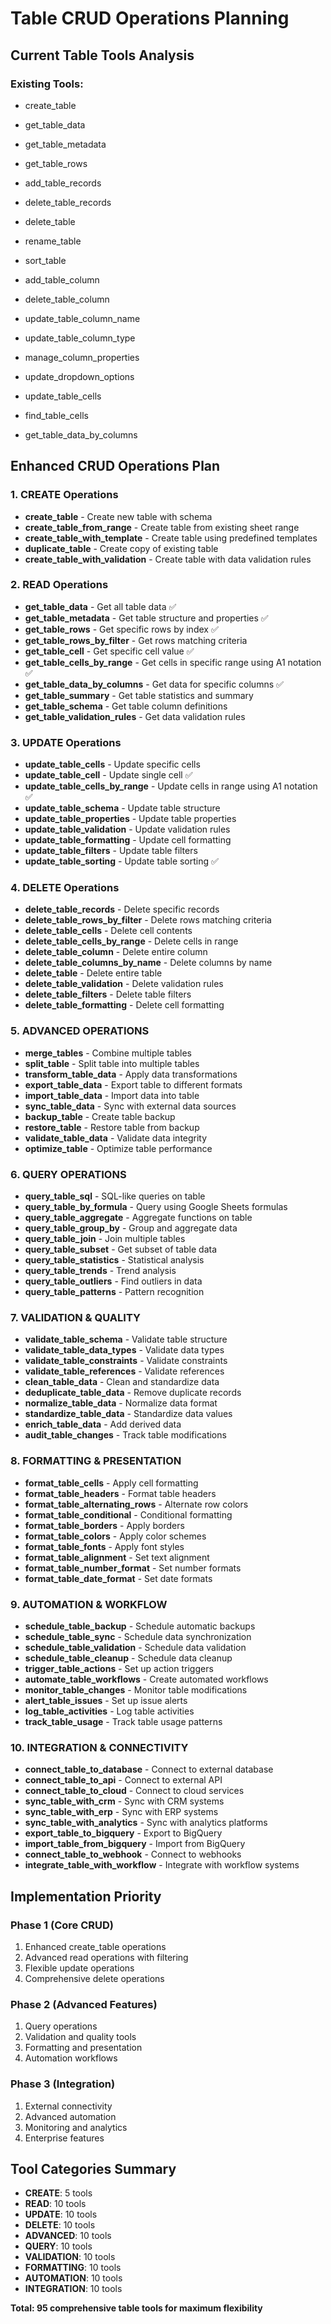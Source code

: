 # Table CRUD Operations Planning

## Current Table Tools Analysis

### Existing Tools:
- create_table
- get_table_data
- get_table_metadata
- get_table_rows
- add_table_records

- delete_table_records

- delete_table
- rename_table
- sort_table

- add_table_column
- delete_table_column
- update_table_column_name
- update_table_column_type
- manage_column_properties
- update_dropdown_options
- update_table_cells
- find_table_cells
- get_table_data_by_columns

## Enhanced CRUD Operations Plan

### 1. CREATE Operations
- **create_table** - Create new table with schema
- **create_table_from_range** - Create table from existing sheet range
- **create_table_with_template** - Create table using predefined templates
- **duplicate_table** - Create copy of existing table
- **create_table_with_validation** - Create table with data validation rules

### 2. READ Operations
- **get_table_data** - Get all table data ✅
- **get_table_metadata** - Get table structure and properties ✅
- **get_table_rows** - Get specific rows by index ✅
- **get_table_rows_by_filter** - Get rows matching criteria
- **get_table_cell** - Get specific cell value ✅
- **get_table_cells_by_range** - Get cells in specific range using A1 notation ✅
- **get_table_data_by_columns** - Get data for specific columns ✅
- **get_table_summary** - Get table statistics and summary
- **get_table_schema** - Get table column definitions
- **get_table_validation_rules** - Get data validation rules

### 3. UPDATE Operations

- **update_table_cells** - Update specific cells
- **update_table_cell** - Update single cell ✅
- **update_table_cells_by_range** - Update cells in range using A1 notation ✅
- **update_table_schema** - Update table structure
- **update_table_properties** - Update table properties
- **update_table_validation** - Update validation rules
- **update_table_formatting** - Update cell formatting
- **update_table_filters** - Update table filters
- **update_table_sorting** - Update table sorting ✅

### 4. DELETE Operations
- **delete_table_records** - Delete specific records
- **delete_table_rows_by_filter** - Delete rows matching criteria
- **delete_table_cells** - Delete cell contents
- **delete_table_cells_by_range** - Delete cells in range
- **delete_table_column** - Delete entire column
- **delete_table_columns_by_name** - Delete columns by name
- **delete_table** - Delete entire table
- **delete_table_validation** - Delete validation rules
- **delete_table_filters** - Delete table filters
- **delete_table_formatting** - Delete cell formatting

### 5. ADVANCED OPERATIONS
- **merge_tables** - Combine multiple tables
- **split_table** - Split table into multiple tables
- **transform_table_data** - Apply data transformations
- **export_table_data** - Export table to different formats
- **import_table_data** - Import data into table
- **sync_table_data** - Sync with external data sources
- **backup_table** - Create table backup
- **restore_table** - Restore table from backup
- **validate_table_data** - Validate data integrity
- **optimize_table** - Optimize table performance

### 6. QUERY OPERATIONS
- **query_table_sql** - SQL-like queries on table
- **query_table_by_formula** - Query using Google Sheets formulas
- **query_table_aggregate** - Aggregate functions on table
- **query_table_group_by** - Group and aggregate data
- **query_table_join** - Join multiple tables
- **query_table_subset** - Get subset of table data
- **query_table_statistics** - Statistical analysis
- **query_table_trends** - Trend analysis
- **query_table_outliers** - Find outliers in data
- **query_table_patterns** - Pattern recognition

### 7. VALIDATION & QUALITY
- **validate_table_schema** - Validate table structure
- **validate_table_data_types** - Validate data types
- **validate_table_constraints** - Validate constraints
- **validate_table_references** - Validate references
- **clean_table_data** - Clean and standardize data
- **deduplicate_table_data** - Remove duplicate records
- **normalize_table_data** - Normalize data format
- **standardize_table_data** - Standardize data values
- **enrich_table_data** - Add derived data
- **audit_table_changes** - Track table modifications

### 8. FORMATTING & PRESENTATION
- **format_table_cells** - Apply cell formatting
- **format_table_headers** - Format table headers
- **format_table_alternating_rows** - Alternate row colors
- **format_table_conditional** - Conditional formatting
- **format_table_borders** - Apply borders
- **format_table_colors** - Apply color schemes
- **format_table_fonts** - Apply font styles
- **format_table_alignment** - Set text alignment
- **format_table_number_format** - Set number formats
- **format_table_date_format** - Set date formats

### 9. AUTOMATION & WORKFLOW
- **schedule_table_backup** - Schedule automatic backups
- **schedule_table_sync** - Schedule data synchronization
- **schedule_table_validation** - Schedule data validation
- **schedule_table_cleanup** - Schedule data cleanup
- **trigger_table_actions** - Set up action triggers
- **automate_table_workflows** - Create automated workflows
- **monitor_table_changes** - Monitor table modifications
- **alert_table_issues** - Set up issue alerts
- **log_table_activities** - Log table activities
- **track_table_usage** - Track table usage patterns

### 10. INTEGRATION & CONNECTIVITY
- **connect_table_to_database** - Connect to external database
- **connect_table_to_api** - Connect to external API
- **connect_table_to_cloud** - Connect to cloud services
- **sync_table_with_crm** - Sync with CRM systems
- **sync_table_with_erp** - Sync with ERP systems
- **sync_table_with_analytics** - Sync with analytics platforms
- **export_table_to_bigquery** - Export to BigQuery
- **import_table_from_bigquery** - Import from BigQuery
- **connect_table_to_webhook** - Connect to webhooks
- **integrate_table_with_workflow** - Integrate with workflow systems

## Implementation Priority

### Phase 1 (Core CRUD)
1. Enhanced create_table operations
2. Advanced read operations with filtering
3. Flexible update operations
4. Comprehensive delete operations

### Phase 2 (Advanced Features)
1. Query operations
2. Validation and quality tools
3. Formatting and presentation
4. Automation workflows

### Phase 3 (Integration)
1. External connectivity
2. Advanced automation
3. Monitoring and analytics
4. Enterprise features

## Tool Categories Summary

- **CREATE**: 5 tools
- **READ**: 10 tools  
- **UPDATE**: 10 tools
- **DELETE**: 10 tools
- **ADVANCED**: 10 tools
- **QUERY**: 10 tools
- **VALIDATION**: 10 tools
- **FORMATTING**: 10 tools
- **AUTOMATION**: 10 tools
- **INTEGRATION**: 10 tools

**Total: 95 comprehensive table tools for maximum flexibility**
